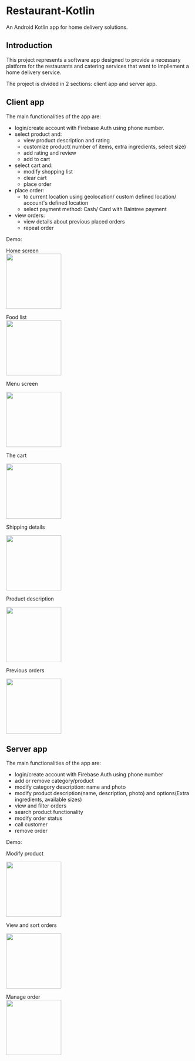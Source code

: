 # Restaurant-Kotlin

An Android Kotlin app for home delivery solutions.

## Introduction

This project represents a software app designed to provide a necessary platform for the restaurants and catering services that want to impllement a home delivery service.

The project is divided in 2 sections: client app and server app.

## Client app

The main functionalities of the app are:

- login/create account with Firebase Auth using phone number.
- select product and:
    - view product description and rating
    - customize product( number of items, extra ingredients, select size)
    - add rating and review
    - add to cart
- select cart and:
    - modify shopping list
    - clear cart
    - place order
 - place order:
    - to current location using geolocation/ custom defined location/ account's defined location
    - select payment method: Cash/ Card with Baintree payment
 - view orders:
    - view details about previous placed orders
    - repeat order 

Demo:

Home screen  
<img src="https://user-images.githubusercontent.com/29239337/94031301-60a58180-fdc7-11ea-8f4c-3d3100b53357.png" width="150">

Food list  
<img src="https://user-images.githubusercontent.com/29239337/94031292-5edbbe00-fdc7-11ea-967a-e9d3da33f0c1.png" width="150">

Menu screen  

<img src="https://user-images.githubusercontent.com/29239337/94031291-5edbbe00-fdc7-11ea-8474-17a31993b976.png" width="150">

The cart  

<img src="https://user-images.githubusercontent.com/29239337/94031277-5c796400-fdc7-11ea-8c3f-78a46547948f.png" width="150">

Shipping details  

<img src="https://user-images.githubusercontent.com/29239337/94031279-5d11fa80-fdc7-11ea-86c3-f0ade296571f.png" width="150">

Product description  

<img src="https://user-images.githubusercontent.com/29239337/94031283-5d11fa80-fdc7-11ea-96f4-627e5e9a2249.png" width="150">

Previous orders  

<img src="https://user-images.githubusercontent.com/29239337/94031287-5daa9100-fdc7-11ea-829f-0b6bd1a25b9d.png" width="150">


## Server app

The main functionalities of the app are:

- login/create account with Firebase Auth using phone number
- add or remove category/product
- modify category description: name and photo
- modify product description(name, description, photo) and options(Extra ingredients, available sizes)
- view and filter orders
- search product functionality
- modify order status
- call customer
- remove order

Demo: 

Modify product  

<img src="https://user-images.githubusercontent.com/29239337/94031294-5f745480-fdc7-11ea-8ade-00332f3b0981.png" width="150">

View and sort orders  

<img src="https://user-images.githubusercontent.com/29239337/94034050-3a351580-fdca-11ea-8950-5563c08765ad.png" width="150">

Manage order  
<img src="https://user-images.githubusercontent.com/29239337/94034202-6bade100-fdca-11ea-988f-949d426e7933.png" width="150">


